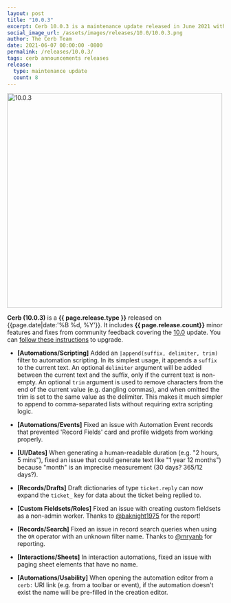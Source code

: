 ```yaml
---
layout: post
title: "10.0.3"
excerpt: Cerb 10.0.3 is a maintenance update released in June 2021 with 8 minor features and fixes from community feedback.
social_image_url: /assets/images/releases/10.0/10.0.3.png
author: The Cerb Team
date: 2021-06-07 00:00:00 -0800
permalink: /releases/10.0.3/
tags: cerb announcements releases
release:
  type: maintenance update
  count: 8
---
```


<div class="cerb-screenshot">
<img src="{{page.social_image_url}}" class="screenshot" alt="10.0.3" width="500">
</div>

**Cerb (10.0.3)** is a **{{ page.release.type }}** released on {{page.date|date:'%B %d, %Y'}}. It includes **{{ page.release.count}}** minor features and fixes from community feedback covering the [10.0](/releases/10.0/) update.  You can [follow these instructions](/docs/upgrading/) to upgrade.

* **[Automations/Scripting]** Added an `|append(suffix, delimiter, trim)` filter to automation scripting. In its simplest usage, it appends a `suffix` to the current text. An optional `delimiter` argument will be added between the current text and the suffix, only if the current text is non-empty. An optional `trim` argument is used to remove characters from the end of the current value (e.g. dangling commas), and when omitted the trim is set to the same value as the delimiter. This makes it much simpler to append to comma-separated lists without requiring extra scripting logic.

* **[Automations/Events]** Fixed an issue with Automation Event records that prevented 'Record Fields' card and profile widgets from working properly.

* **[UI/Dates]** When generating a human-readable duration (e.g. "2 hours, 5 mins"), fixed an issue that could generate text like "1 year 12 months") because "month" is an imprecise measurement (30 days? 365/12 days?).

* **[Records/Drafts]** Draft dictionaries of type `ticket.reply` can now expand the `ticket_` key for data about the ticket being replied to.

* **[Custom Fieldsets/Roles]** Fixed an issue with creating custom fieldsets as a non-admin worker. Thanks to [@baknight1975](https://github.com/cerb/cerb-release/discussions/32) for the report!

* **[Records/Search]** Fixed an issue in record search queries when using the `OR` operator with an unknown filter name. Thanks to [@mryanb](https://github.com/mryanb) for reporting.

* **[Interactions/Sheets]** In interaction automations, fixed an issue with paging sheet elements that have no name.

* **[Automations/Usability]** When opening the automation editor from a `cerb:` URI link (e.g. from a toolbar or event), if the automation doesn't exist the name will be pre-filled in the creation editor.

